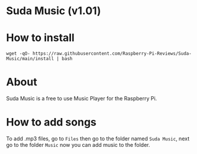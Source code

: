 # Suda Music (v1.01)

# How to install
```
wget -qO- https://raw.githubusercontent.com/Raspberry-Pi-Reviews/Suda-Music/main/install | bash
```

# About
Suda Music is a free to use Music Player for the Raspberry Pi.  

# How to add songs
To add .mp3 files, go to `Files` then go to the folder named `Suda Music`, next go to the folder `Music` now you can add music to the folder.

